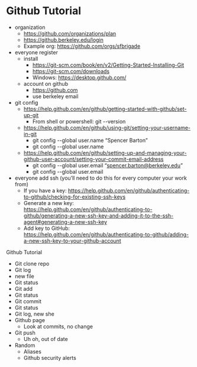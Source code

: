 Github Tutorial
===============

- organization
    - https://github.com/organizations/plan
    - https://github.berkeley.edu/login
    - Example org: https://github.com/orgs/sfbrigade
- everyone register
    - install
        - https://git-scm.com/book/en/v2/Getting-Started-Installing-Git
        - https://git-scm.com/downloads
        - Windows: https://desktop.github.com/
    - account on github
        - https://github.com
        - use berkeley email
- git config
    - https://help.github.com/en/github/getting-started-with-github/set-up-git
        - From shell or powershell: git --version
    - https://help.github.com/en/github/using-git/setting-your-username-in-git
        - git config --global user.name “Spencer Barton”
        - git config --global user.name
    - https://help.github.com/en/github/setting-up-and-managing-your-github-user-account/setting-your-commit-email-address
        - git config --global user.email “spencer.barton@berkeley.edu”
        - git config --global user.email
- everyone add ssh (you’ll need to do this for every computer your work from)
    - If you have a key: https://help.github.com/en/github/authenticating-to-github/checking-for-existing-ssh-keys
    - Generate a new key: https://help.github.com/en/github/authenticating-to-github/generating-a-new-ssh-key-and-adding-it-to-the-ssh-agent#generating-a-new-ssh-key
    - Add key to GitHub: https://help.github.com/en/github/authenticating-to-github/adding-a-new-ssh-key-to-your-github-account

Github Tutorial
- Git clone repo
- Git log
- new file
- Git status
- Git add
- Git status
- Git commit
- Git status
- Git log, new she
- Github page
    - Look at commits, no change
- Git push
    - Uh oh, out of date
- Random
    - Aliases
    - Github security alerts

